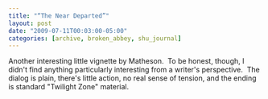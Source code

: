 ```yaml
---
title: "“The Near Departed”"
layout: post
date: "2009-07-11T00:03:00-05:00"
categories: [archive, broken_abbey, shu_journal]
---
```


Another interesting little vignette by Matheson.  To be honest, though, I didn't
find anything particularly interesting from a writer's perspective.  The dialog
is plain, there's little action, no real sense of tension, and the ending is
standard "Twilight Zone" material.
